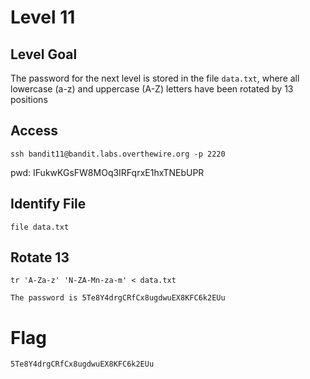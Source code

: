 # Level 11

## Level Goal
The password for the next level is stored in the file `data.txt`, where all
lowercase (a-z) and uppercase (A-Z) letters have been rotated by 13 positions

## Access
```
ssh bandit11@bandit.labs.overthewire.org -p 2220
```
pwd: IFukwKGsFW8MOq3IRFqrxE1hxTNEbUPR

## Identify File
```
file data.txt
```

## Rotate 13
```
tr 'A-Za-z' 'N-ZA-Mn-za-m' < data.txt

The password is 5Te8Y4drgCRfCx8ugdwuEX8KFC6k2EUu
```

# Flag
```
5Te8Y4drgCRfCx8ugdwuEX8KFC6k2EUu
```

